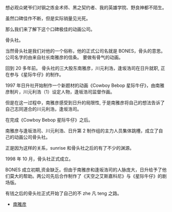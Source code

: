 想必观众姥爷们对钢之炼金术师、黑之契约者、我的英雄学院、野良神都不陌生。

虽然口碑佳作不断，但是实际销量见光死。

那么我们来了解下这个口碑极佳的动画公司。

骨头社。

当然骨头社是我们对他的一个俗称，他的正式公司名就是 BONES，骨头的意思。
公司名字的由来自社长南雅彦的信条。
要做有骨气的动画。

回到 20 多年前。
骨头社的三大股东南雅彦，川元利浩，逢坂浩司在日升就职, 正在参与《星际牛仔》的制作。

1997 年日升社开始制作一个新题材的动画《Cowboy Bebop 星际牛仔》，由南雅彦制片，川元利浩（1）设定人物，逢坂浩司监督作画。

但是在这一过程中，南雅彦感受到日升的局限性, 于是南雅彦将自己的想法告诉了自己志同道合的川元利浩，逢坂浩司。

在完成《Cowboy Bebop 星际牛仔》之后。

南雅彦与逢坂浩司、川元利浩、日升第 2 制作组的主力人员集体跳槽，成立了自己的动画公司骨头社。

正是因为这样的关系，sunrise 和骨头社之后的有了不少的渊源。

1998 年 10 月，骨头社正式成立。

BONES 成立初期,资金缺乏。但由于南雅彦和逢坂浩司的人脉庞大，日升给予了他们莫大的帮助。两公司先后合作制作了《天空之艾斯嘉科尼》与《星际牛仔》的剧场版。

有钱之后的骨头社正式开始了自己的不 zhe 凡 teng 之路。

- [南雅彦](https://zh.wikipedia.org/wiki/%E5%8D%97%E9%9B%85%E5%BD%A5)
